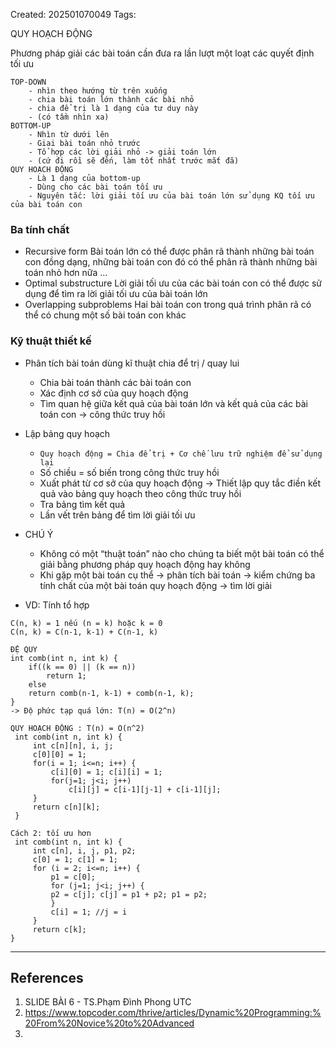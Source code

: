  Created: 202501070049
Tags: 

QUY HOẠCH ĐỘNG

Phương pháp giải các bài toán cần đưa ra lần lượt một loạt các quyết định tối ưu

```TXN
TOP-DOWN
	- nhìn theo hướng từ trên xuống
	- chia bài toán lớn thành các bài nhỏ
	- chia để trị là 1 dạng của tư duy này
	- (có tầm nhìn xa)
BOTTOM-UP
	- Nhìn từ dưới lên
	- Giai bài toán nhỏ trước
	- Tổ hợp các lời giải nhỏ -> giải toán lớn
	- (cứ đi rồi sẽ đến, làm tốt nhất trước mắt đã)
QUY HOẠCH ĐỘNG
	- Là 1 dạng của bottom-up
	- Dùng cho các bài toán tối ưu
	- Nguyên tắc: lời giải tối ưu của bài toán lớn sử dụng KQ tối ưu của bài toán con
```

### Ba tính chất
- Recursive form 
	Bài toán lớn có thể được phân rã thành những bài toán con đồng dạng, những bài toán con đó có thể phân rã thành những bài toán nhỏ hơn nữa …
- Optimal substructure
	Lời giải tối ưu của các bài toán con có thể được sử dụng để tìm ra lời giải tối ưu của bài toán lớn
- Overlapping subproblems
	Hai bài toán con trong quá trình phân rã có thể có chung một số bài toán con khác

### Kỹ thuật thiết kế
- Phân tích bài toán dùng kĩ thuật chia để trị / quay lui
	- Chia bài toán thành các bài toán con
	- Xác định cơ sở của quy hoạch động 
	- Tìm quan hệ giữa kết quả của bài toán lớn và kết quả của các bài toán con -> công thức truy hồi
- Lập bảng quy hoạch
	- `Quy hoạch động = Chia để trị + Cơ chế lưu trữ nghiệm để sử dụng lại`
	- Số chiều = số biến trong công thức truy hồi
	- Xuất phát từ cơ sở của quy hoạch động -> Thiết lập quy tắc điền kết quả vào bảng quy hoạch theo công thức truy hồi 
	- Tra bảng tìm kết quả 
	- Lần vết trên bảng để tìm lời giải tối ưu

- CHÚ Ý
	- Không có một “thuật toán” nào cho chúng ta biết một bài toán có thể giải bằng phương pháp quy hoạch động hay không
	- Khi gặp một bài toán cụ thể -> phân tích bài toán -> kiểm chứng ba tính chất của một bài toán quy hoạch động -> tìm lời giải

- VD: Tính tổ hợp
```
C(n, k) = 1 nếu (n = k) hoặc k = 0
C(n, k) = C(n-1, k-1) + C(n-1, k)

ĐỆ QUY
int comb(int n, int k) { 
	if((k == 0) || (k == n)) 
		return 1; 
	else 
	return comb(n-1, k-1) + comb(n-1, k); 
}
-> Độ phức tạp quá lớn: T(n) = O(2^n)

QUY HOẠCH ĐỘNG : T(n) = O(n^2)
 int comb(int n, int k) {
	 int c[n][n], i, j;
	 c[0][0] = 1;
	 for(i = 1; i<=n; i++) {
		 c[i][0] = 1; c[i][i] = 1;
		 for(j=1; j<i; j++)
			 c[i][j] = c[i-1][j-1] + c[i-1][j];
	 }
	 return c[n][k];
 }
	
Cách 2: tối ưu hơn
 int comb(int n, int k) {
	 int c[n], i, j, p1, p2;
	 c[0] = 1; c[1] = 1;
	 for (i = 2; i<=n; i++) {
		 p1 = c[0];
		 for (j=1; j<i; j++) {
		 p2 = c[j]; c[j] = p1 + p2; p1 = p2;
		 }
		 c[i] = 1; //j = i
	 }
	 return c[k];
}
```


-----
## References
1. SLIDE BÀI 6 - TS.Phạm Đình Phong UTC
2. https://www.topcoder.com/thrive/articles/Dynamic%20Programming:%20From%20Novice%20to%20Advanced
3. 

